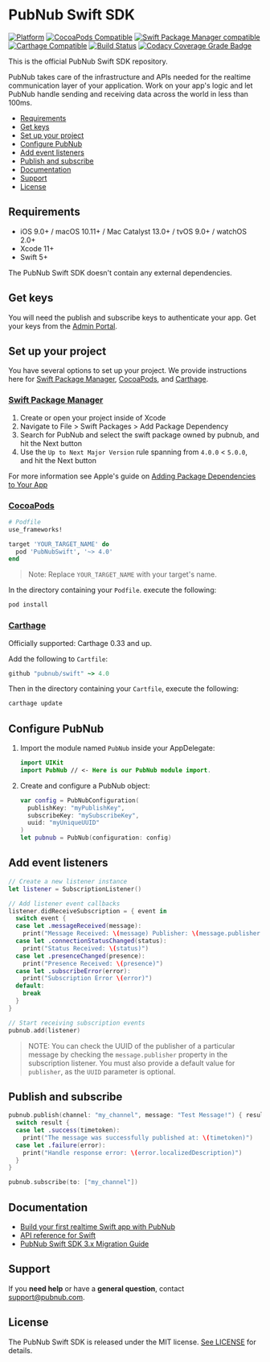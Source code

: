 # PubNub Swift SDK

[![Platform](https://img.shields.io/cocoapods/p/PubNubSwift.svg?style=flat)](https://img.shields.io/cocoapods/p/PubNubSwift.svg)
[![CocoaPods Compatible](https://img.shields.io/cocoapods/v/PubNubSwift.svg)](https://img.shields.io/cocoapods/v/PubNubSwift.svg)
[![Swift Package Manager compatible](https://img.shields.io/badge/Swift%20Package%20Manager-compatible-brightgreen.svg)](https://github.com/apple/swift-package-manager)
[![Carthage Compatible](https://img.shields.io/badge/Carthage-compatible-4BC51D.svg?style=flat)](https://github.com/Carthage/Carthage)
[![Build Status](https://travis-ci.org/pubnub/swift.svg?branch=master)](https://travis-ci.org/pubnub/swift)
[![Codacy Coverage Grade Badge](https://api.codacy.com/project/badge/Grade/d6dbd8cad97d42bbb72c47137e94d6f5)](https://www.codacy.com?utm_source=github.com&utm_medium=referral&utm_content=pubnub/swift&utm_campaign=Badge_Grade)

This is the official PubNub Swift SDK repository.

PubNub takes care of the infrastructure and APIs needed for the realtime communication layer of your application. Work on your app's logic and let PubNub handle sending and receiving data across the world in less than 100ms.

* [Requirements](#requirements)
* [Get keys](#get-keys)
* [Set up your project](#set-up-your-project)
* [Configure PubNub](#configure-pubnub)
* [Add event listeners](#add-event-listeners)
* [Publish and subscribe](#publish-and-subscribe)
* [Documentation](#documentation)
* [Support](#support)
* [License](#license)

## Requirements

* iOS 9.0+ / macOS 10.11+ / Mac Catalyst 13.0+ / tvOS 9.0+ / watchOS 2.0+
* Xcode 11+
* Swift 5+

The PubNub Swift SDK doesn't contain any external dependencies.

## Get keys

You will need the publish and subscribe keys to authenticate your app. Get your keys from the [Admin Portal](https://dashboard.pubnub.com/).

## Set up your project

You have several options to set up your project. We provide instructions here for [Swift Package Manager](#swift-package-manager), [CocoaPods](#cocoapods), and [Carthage](#carthage).

### [Swift Package Manager](https://github.com/apple/swift-package-manager)

1. Create or open your project inside of Xcode
1. Navigate to File > Swift Packages > Add Package Dependency
1. Search for PubNub and select the swift package owned by pubnub, and hit the Next button
1. Use the `Up to Next Major Version` rule spanning from `4.0.0` < `5.0.0`, and hit the Next button

For more information see Apple's guide on [Adding Package Dependencies to Your App](https://developer.apple.com/documentation/xcode/adding_package_dependencies_to_your_app)

### [CocoaPods](https://guides.cocoapods.org/using/using-cocoapods.html)

```ruby
# Podfile
use_frameworks!

target 'YOUR_TARGET_NAME' do
  pod 'PubNubSwift', '~> 4.0'
end
```

> Note: Replace `YOUR_TARGET_NAME` with your target's name.

In the directory containing your `Podfile`. execute the following:

```bash
pod install
```

### [Carthage](https://github.com/Carthage/Carthage)

Officially supported: Carthage 0.33 and up.

Add the following to `Cartfile`:

```ruby
github "pubnub/swift" ~> 4.0
```

Then in the directory containing your `Cartfile`, execute the following:

```bash
carthage update
```

## Configure PubNub

1. Import the module named `PubNub` inside your AppDelegate:

    ```swift
    import UIKit
    import PubNub // <- Here is our PubNub module import.
    ```

1. Create and configure a PubNub object:

    ```swift
    var config = PubNubConfiguration(
      publishKey: "myPublishKey",
      subscribeKey: "mySubscribeKey",
      uuid: "myUniqueUUID"
    )
    let pubnub = PubNub(configuration: config)
    ```

## Add event listeners

```swift
// Create a new listener instance
let listener = SubscriptionListener()

// Add listener event callbacks
listener.didReceiveSubscription = { event in
  switch event {
  case let .messageReceived(message):
    print("Message Received: \(message) Publisher: \(message.publisher ?? "defaultUUID")")
  case let .connectionStatusChanged(status):
    print("Status Received: \(status)")
  case let .presenceChanged(presence):
    print("Presence Received: \(presence)")
  case let .subscribeError(error):
    print("Subscription Error \(error)")
  default:
    break
  }
}

// Start receiving subscription events
pubnub.add(listener)
```

> NOTE: You can check the UUID of the publisher of a particular message by checking the `message.publisher` property in the subscription listener. You must also provide a default value for `publisher`, as the `UUID` parameter is optional.

## Publish and subscribe

```swift
pubnub.publish(channel: "my_channel", message: "Test Message!") { result in
  switch result {
  case let .success(timetoken):
    print("The message was successfully published at: \(timetoken)")
  case let .failure(error):
    print("Handle response error: \(error.localizedDescription)")
  }
}

pubnub.subscribe(to: ["my_channel"])
```

## Documentation

* [Build your first realtime Swift app with PubNub](https://www.pubnub.com/docs/platform/quickstarts/swift)
* [API reference for Swift](https://www.pubnub.com/docs/swift-native/pubnub-swift-sdk)
* [PubNub Swift SDK 3.x Migration Guide](https://github.com/pubnub/swift/blob/master/Documentation/PubNub_3_0_Migration_Guide.md)

## Support

If you **need help** or have a **general question**, contact <support@pubnub.com>.

## License

The PubNub Swift SDK is released under the MIT license.
[See LICENSE](https://github.com/pubnub/swift/blob/master/LICENSE) for details.
